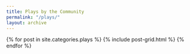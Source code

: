 ```yaml
---
title: Plays by the Community
permalink: "/plays/"
layout: archive
---
```


<div class="tiles">
{% for post in site.categories.plays %}
  {% include post-grid.html %}
{% endfor %}
</div><!-- /.tiles -->
